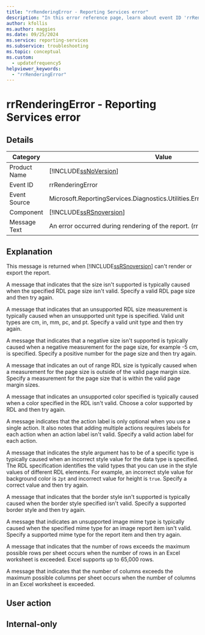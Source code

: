 ```yaml
---
title: "rrRenderingError - Reporting Services error"
description: "In this error reference page, learn about event ID 'rrRenderingError': An error occurred during rendering of the report."
author: kfollis
ms.author: maggies
ms.date: 09/25/2024
ms.service: reporting-services
ms.subservice: troubleshooting
ms.topic: conceptual
ms.custom:
  - updatefrequency5
helpviewer_keywords:
  - "rrRenderingError"
---
```

# rrRenderingError - Reporting Services error
    
## Details  
  
|Category|Value|  
|-|-|  
|Product Name|[!INCLUDE[ssNoVersion](../../includes/ssnoversion-md.md)]|  
|Event ID|rrRenderingError|  
|Event Source|Microsoft.ReportingServices.Diagnostics.Utilities.ErrorStrings.resources.Strings|  
|Component|[!INCLUDE[ssRSnoversion](../../includes/ssrsnoversion-md.md)]|  
|Message Text|An error occurred during rendering of the report. (rrRenderingError) %1|  
  
## Explanation  
 This message is returned when [!INCLUDE[ssRSnoversion](../../includes/ssrsnoversion-md.md)] can't render or export the report.  
  
 A message that indicates that the size isn't supported is typically caused when the specified RDL page size isn't valid. Specify a valid RDL page size and then try again.  
  
 A message that indicates that an unsupported RDL size measurement is typically caused when an unsupported unit type is specified. Valid unit types are cm, in, mm, pc, and pt. Specify a valid unit type and then try again.  
  
 A message that indicates that a negative size isn't supported is typically caused when a negative measurement for the page size, for example -5 cm, is specified. Specify a positive number for the page size and then try again.  
  
 A message that indicates an out of range RDL size is typically caused when a measurement for the page size is outside of the valid page margin size. Specify a measurement for the page size that is within the valid page margin sizes.  
  
 A message that indicates an unsupported color specified is typically caused when a color specified in the RDL isn't valid. Choose a color supported by RDL and then try again.  
  
A message indicates that the action label is only optional when you use a single action. It also notes that adding multiple actions requires labels for each action when an action label isn't valid. Specify a valid action label for each action.  
  
 A message that indicates the style argument has to be of a specific type is typically caused when an incorrect style value for the data type is specified. The RDL specification identifies the valid types that you can use in the style values of different RDL elements. For example, an incorrect style value for background color is `2pt` and incorrect value for height is `true`. Specify a correct value and then try again.  
  
 A message that indicates that the border style isn't supported is typically caused when the border style specified isn't valid. Specify a supported border style and then try again.  
  
 A message that indicates an unsupported image mime type is typically caused when the specified mime type for an image report item isn't valid. Specify a supported mime type for the report item and then try again.  
  
 A message that indicates that the number of rows exceeds the maximum possible rows per sheet occurs when the number of rows in an Excel worksheet is exceeded. Excel supports up to 65,000 rows.  
  
 A message that indicates that the number of columns exceeds the maximum possible columns per sheet occurs when the number of columns in an Excel worksheet is exceeded.  
  
## User action  

## Internal-only  
  

